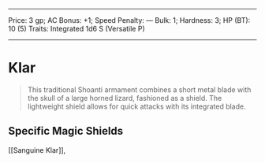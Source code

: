 
---
Price: 3 gp;
AC Bonus: +1;
Speed Penalty: —
Bulk: 1;
Hardness: 3;
HP (BT): 10 (5)
Traits: Integrated 1d6 S (Versatile P)

---

# Klar

> This traditional Shoanti armament combines a short metal blade with the skull of a large horned lizard, fashioned as a shield. The lightweight shield allows for quick attacks with its integrated blade.

## Specific Magic Shields


[[Sanguine Klar]], 